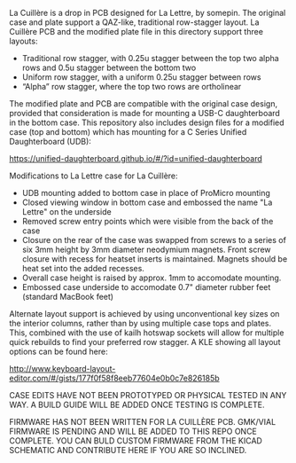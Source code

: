La Cuillère is a drop in PCB designed for La Lettre, by somepin. The original case and plate support a QAZ-like, traditional row-stagger layout. La Cuillère PCB and the modified plate file in this directory support three layouts:

- Traditional row stagger, with 0.25u stagger between the top two alpha rows and 0.5u stagger between the bottom two
- Uniform row stagger, with a uniform 0.25u stagger between rows
- “Alpha” row stagger, where the top two rows are ortholinear

The modified plate and PCB are compatible with the original case design, provided that consideration is made for mounting a USB-C daughterboard in the bottom case. This repository also includes design files for a modified case (top and bottom) which has mounting for a C Series Unified Daughterboard (UDB): 

https://unified-daughterboard.github.io/#/?id=unified-daughterboard

Modifications to La Lettre case for La Cuillère:

- UDB mounting added to bottom case in place of ProMicro mounting
- Closed viewing window in bottom case and embossed the name "La Lettre" on the underside
- Removed screw entry points which were visible from the back of the case
- Closure on the rear of the case was swapped from screws to a series of six 3mm height by 3mm diameter neodymium magnets. Front screw closure with recess for heatset inserts is maintained. Magnets should be heat set into the added recesses.
- Overall case height is raised by approx. 1mm to accomodate mounting.
- Embossed case underside to accomodate 0.7" diameter rubber feet (standard MacBook feet)

Alternate layout support is achieved by using unconventional key sizes on the interior columns, rather than by using multiple case tops and plates. This, combined with the use of kailh hotswap sockets will allow for multiple quick rebuilds to find your preferred row stagger. A KLE showing all layout options can be found here:

http://www.keyboard-layout-editor.com/#/gists/177f0f58f8eeb77604e0b0c7e826185b

CASE EDITS HAVE NOT BEEN PROTOTYPED OR PHYSICAL TESTED IN ANY WAY. A BUILD GUIDE WILL BE ADDED ONCE TESTING IS COMPLETE.

FIRMWARE HAS NOT BEEN WRITTEN FOR LA CUILLÈRE PCB. GMK/VIAL FIRMWARE IS PENDING AND WILL BE ADDED TO THIS REPO ONCE COMPLETE. YOU CAN BULD CUSTOM FIRMWARE FROM THE KICAD SCHEMATIC AND CONTRIBUTE HERE IF YOU ARE SO INCLINED. 